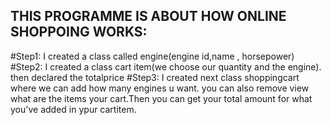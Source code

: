 ## THIS PROGRAMME IS ABOUT HOW ONLINE SHOPPOING WORKS:
#Step1:
I created a class called engine(engine id,name , horsepower)
#Step2:
I created a class cart item(we choose our quantity and the engine).
then declared the totalprice 
#Step3:
I created next class shoppingcart where we can add how many engines u want. you can also remove view what are the items your cart.Then you can get your total amount for what you've added in ypur cartitem.
